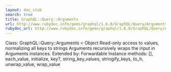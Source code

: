 ```yaml
---
layout: doc_stub
search: true
title: GraphQL::Query::Arguments
url: http://www.rubydoc.info/gems/graphql/1.6.0/GraphQL/Query/Arguments
rubydoc_url: http://www.rubydoc.info/gems/graphql/1.6.0/GraphQL/Query/Arguments
---
```


Class: GraphQL::Query::Arguments < Object
Read-only access to values, normalizing all keys to strings 
Arguments recursively wraps the input in Arguments instances. 
Extended by:
Forwardable
Instance methods:
[], each_value, initialize, key?, string_key_values, stringify_keys,
to_h, unwrap_value, wrap_value


